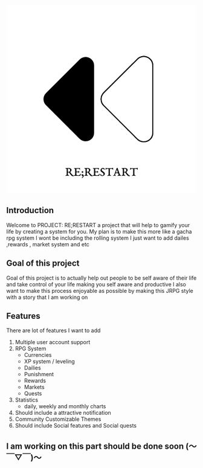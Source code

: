 <p align="center"><img src="https://raw.githubusercontent.com/chibisenpai/Re-Restart/main/logo_small.png" alt="project-image"></p> 
<h2>Introduction</h2> 
<p id="description"> Welcome to PROJECT: RE;RESTART a project that will help to gamify your life by creating a system for you. My plan is to make this more like a gacha rpg system I wont be including the rolling system I just want to add dailes ,rewards , market system and etc </p> <h2> Goal of this project </h2> <p> Goal of this project is to actually help out people to be self aware of their life and take control of your life making you self aware and productive I also want to make this process enjoyable as possible by making this JRPG style with a story that I am working on </p>   <h2>Features</h2>
<p>There are lot of features I want to add</p>
<ol>
<li>Multiple user account support</li>
<li>RPG System
<ul>
<li>Currencies</li> 
<li>XP system / leveling</li>
<li>Dailies</li>
<li>Punishment</li>
<li>Rewards</li>
 <li>Markets</li> 
 <li>Quests</li> 
 </ul>
 </li>
<li>Statistics
<ul>
<li>daily, weekly and monthly charts</li>
</ul></li>
<li>Should include a attractive notification</li>
<li>Community Customizable Themes</li>
<li>Should include Social features and Social quests</li>


</ol>
<h2>I am working on this part should be done soon (～￣▽￣)～</h2>
